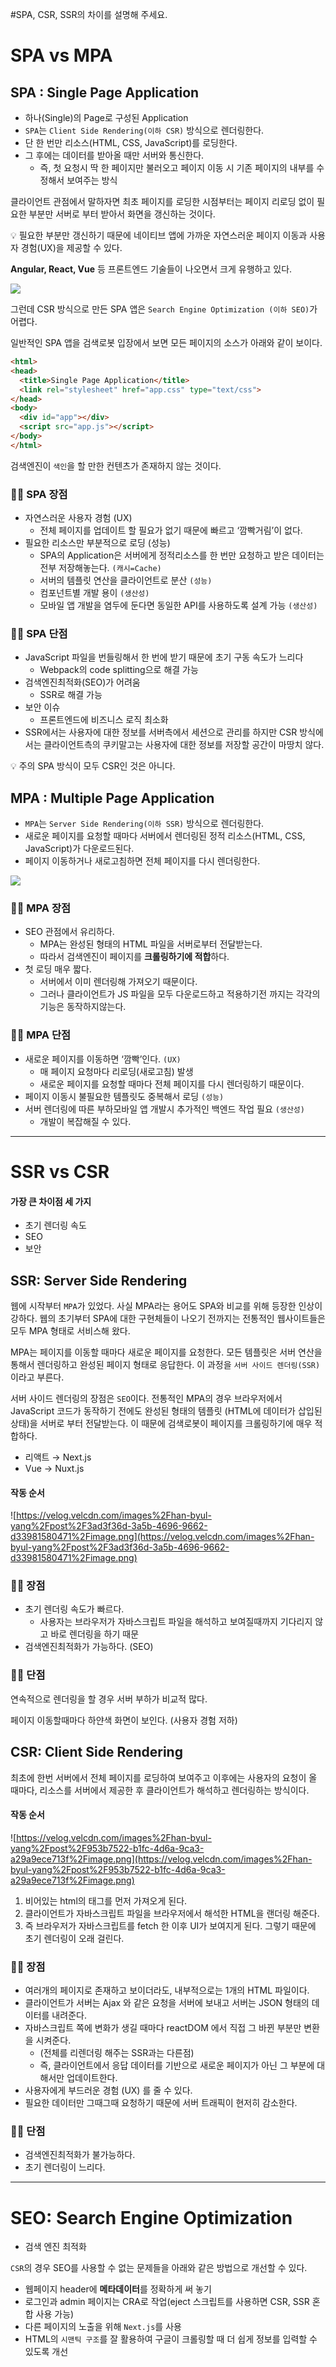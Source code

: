 #SPA, CSR, SSR의 차이를 설명해 주세요.

# SPA vs MPA

## SPA : Single Page Application

- 하나(Single)의 Page로 구성된 Application
- `SPA`는 `Client Side Rendering(이하 CSR)` 방식으로 렌더링한다.
- 단 한 번만 리소스(HTML, CSS, JavaScript)를 로딩한다.
- 그 후에는 데이터를 받아올 때만 서버와 통신한다.
    - 즉, 첫 요청시 딱 한 페이지만 불러오고 페이지 이동 시 기존 페이지의 내부를 수정해서 보여주는 방식

클라이언트 관점에서 말하자면 최초 페이지를 로딩한 시점부터는 페이지 리로딩 없이 필요한 부분만 서버로 부터 받아서 화면을 갱신하는 것이다.

<aside> 💡 필요한 부분만 갱신하기 때문에 네이티브 앱에 가까운 자연스러운 페이지 이동과 사용자 경험(UX)을 제공할 수 있다.

</aside>

**Angular, React, Vue** 등 프론트엔드 기술들이 나오면서 크게 유행하고 있다.

<img src="../../resources/SPA_CSR_SSR/spa.png" />

그런데 CSR 방식으로 만든 SPA 앱은 `Search Engine Optimization (이하 SEO)`가 어렵다.

일반적인 SPA 앱을 검색로봇 입장에서 보면 모든 페이지의 소스가 아래와 같이 보이다.

```html
<html>
<head>
  <title>Single Page Application</title>
  <link rel="stylesheet" href="app.css" type="text/css">
</head>
<body>
  <div id="app"></div>
  <script src="app.js"></script>
</body>
</html>
```

검색엔진이 `색인`을 할 만한 컨텐츠가 존재하지 않는 것이다.


### 👍🏻 SPA 장점

- 자연스러운 사용자 경험 (UX)
    - 전체 페이지를 업데이트 할 필요가 없기 때문에 빠르고 ‘깜빡거림’이 없다.
- 필요한 리소스만 부분적으로 로딩 (성능)
    - SPA의 Application은 서버에게 정적리소스를 한 번만 요청하고 받은 데이터는 전부 저장해놓는다. `(캐시=Cache)`
    - 서버의 템플릿 연산을 클라이언트로 분산 `(성능)`
    - 컴포넌트별 개발 용이 `(생산성)`
    - 모바일 앱 개발을 염두에 둔다면 동일한 API를 사용하도록 설계 가능 `(생산성)`

### 👎🏻 SPA 단점

- JavaScript 파일을 번들링해서 한 번에 받기 때문에 초기 구동 속도가 느리다
    - Webpack의 code splitting으로 해결 가능
- 검색엔진최적화(SEO)가 어려움
    - SSR로 해결 가능
- 보안 이슈
    - 프론트엔드에 비즈니스 로직 최소화
- SSR에서는 사용자에 대한 정보를 서버측에서 세션으로 관리를 하지만 CSR 방식에서는 클라이언트측의 쿠키말고는 사용자에 대한 정보를 저장할 공간이 마땅치 않다.

<aside> 💡 주의 SPA 방식이 모두 CSR인 것은 아니다.

</aside>


## MPA : Multiple Page Application

- `MPA`는 `Server Side Rendering(이하 SSR)` 방식으로 렌더링한다.
- 새로운 페이지를 요청할 때마다 서버에서 렌더링된 정적 리소스(HTML, CSS, JavaScript)가 다운로드된다.
- 페이지 이동하거나 새로고침하면 전체 페이지를 다시 렌더링한다.


<img src="../../resources/SPA_CSR_SSR/mpa.png" />


### 👍🏻 MPA 장점

- SEO 관점에서 유리하다.
    - MPA는 완성된 형태의 HTML 파일을 서버로부터 전달받는다.
    - 따라서 검색엔진이 페이지를 **크롤링하기에 적합**하다.
- 첫 로딩 매우 짧다.
    - 서버에서 이미 렌더링해 가져오기 때문이다.
    - 그러나 클라이언트가 JS 파일을 모두 다운로드하고 적용하기전 까지는 각각의 기능은 동작하지않는다.

### 👎🏻 MPA 단점

- 새로운 페이지를 이동하면 ‘깜빡’인다. `(UX)`
    - 매 페이지 요청마다 리로딩(새로고침) 발생
    - 새로운 페이지를 요청할 때마다 전체 페이지를 다시 렌더링하기 때문이다.
- 페이지 이동시 불필요한 템플릿도 중복해서 로딩 `(성능)`
- 서버 렌더링에 따른 부하모바일 앱 개발시 추가적인 백엔드 작업 필요 `(생산성)`
    - 개발이 복잡해질 수 있다.



---

# SSR vs CSR

#### 가장 큰 차이점 세 가지

- 초기 렌더링 속도
- SEO
- 보안


## SSR: Server Side Rendering

웹에 시작부터 `MPA`가 있었다. 사실 MPA라는 용어도 SPA와 비교를 위해 등장한 인상이 강하다. 웹의 초기부터 SPA에 대한 구현체들이 나오기 전까지는 전통적인 웹사이트들은 모두 MPA 형태로 서비스해 왔다.

MPA는 페이지를 이동할 때마다 새로운 페이지를 요청한다. 모든 템플릿은 서버 연산을 통해서 렌더링하고 완성된 페이지 형태로 응답한다. 이 과정을 `서버 사이드 렌더링(SSR)`이라고 부른다.

서버 사이드 렌더링의 장점은 `SEO`이다. 전통적인 MPA의 경우 브라우저에서 JavaScript 코드가 동작하기 전에도 완성된 형태의 템플릿 (HTML에 데이터가 삽입된 상태)을 서버로 부터 전달받는다. 이 때문에 검색로봇이 페이지를 크롤링하기에 매우 적합하다.

- 리액트 → Next.js
- Vue → Nuxt.js


#### 작동 순서

![https://velog.velcdn.com/images%2Fhan-byul-yang%2Fpost%2F3ad3f36d-3a5b-4696-9662-d33981580471%2Fimage.png](https://velog.velcdn.com/images%2Fhan-byul-yang%2Fpost%2F3ad3f36d-3a5b-4696-9662-d33981580471%2Fimage.png)


### 👍🏻 장점

- 초기 렌더링 속도가 빠르다.
    - 사용자는 브라우저가 자바스크립트 파일을 해석하고 보여질때까지 기다리지 않고 바로 렌더링을 하기 때문
- 검색엔진최적화가 가능하다. (SEO)

### 👎🏻 단점

연속적으로 렌더링을 할 경우 서버 부하가 비교적 많다.

페이지 이동할때마다 하얀색 화면이 보인다. (사용자 경험 저하)


## CSR: Client Side Rendering

최초에 한번 서버에서 전체 페이지를 로딩하여 보여주고 이후에는 사용자의 요청이 올 때마다, 리소스를 서버에서 제공한 후 클라이언트가 해석하고 렌더링하는 방식이다.

#### 작동 순서

![https://velog.velcdn.com/images%2Fhan-byul-yang%2Fpost%2F953b7522-b1fc-4d6a-9ca3-a29a9ece713f%2Fimage.png](https://velog.velcdn.com/images%2Fhan-byul-yang%2Fpost%2F953b7522-b1fc-4d6a-9ca3-a29a9ece713f%2Fimage.png)

1. 비어있는 html의 태그를 먼저 가져오게 된다.
2. 클라이언트가 자바스크립트 파일을 브라우저에서 해석한 HTML을 랜더링 해준다.
3. 즉 브라우저가 자바스크립트를 fetch 한 이후 UI가 보여지게 된다. 그렇기 때문에 초기 렌더링이 오래 걸린다.

### 👍🏻 장점

- 여러개의 페이지로 존재하고 보이더라도, 내부적으로는 1개의 HTML 파일이다.
- 클라이언트가 서버는 Ajax 와 같은 요청을 서버에 보내고 서버는 JSON 형태의 데이터를 내려준다.
- 자바스크립트 쪽에 변화가 생길 때마다 reactDOM 에서 직접 그 바뀐 부분만 변환을 시켜준다.
    - (전체를 리렌더링 해주는 SSR과는 다른점)
    - 즉, 클라이언트에서 응답 데이터를 기반으로 새로운 페이지가 아닌 그 부분에 대해서만 업데이트한다.
- 사용자에게 부드러운 경험 (UX) 를 줄 수 있다.
- 필요한 데이터만 그때그때 요청하기 때문에 서버 트래픽이 현저히 감소한다.

### 👎🏻 단점

- 검색엔진최적화가 불가능하다.
- 초기 렌더링이 느리다.




---

# SEO: Search Engine Optimization

- 검색 엔진 최적화

`CSR`의 경우 SEO를 사용할 수 없는 문제들을 아래와 같은 방법으로 개선할 수 있다.

- 웹페이지 header에 **메타데이터**를 정확하게 써 놓기
- 로그인과 admin 페이지는 CRA로 작업(eject 스크립트를 사용하면 CSR, SSR 혼합 사용 가능)
- 다른 페이지의 노출을 위해 `Next.js`를 사용
- HTML의 `시맨틱 구조`를 잘 활용하여 구글이 크롤링할 때 더 쉽게 정보를 입력할 수 있도록 개선
